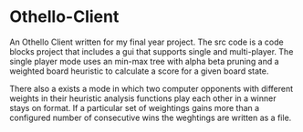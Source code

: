 # Othello-Client

An Othello Client written for my final year project. 
The src code is a code blocks project that includes a gui that supports single and multi-player.
The single player mode uses an min-max tree with alpha beta pruning and a weighted board heuristic to calculate
a score for a given board state. 

There also a exists a mode in which two computer opponents with different weights in their heuristic analysis functions
play each other in a winner stays on format. If a particular set of weightings gains more than a configured number of consecutive wins
the weghtings are written as a file.
